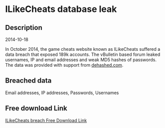 # ILikeCheats database leak

## Description

2014-10-18

In October 2014, the game cheats website known as ILikeCheats suffered a data breach that exposed 189k accounts. The vBulletin based forum leaked usernames, IP and email addresses and weak MD5 hashes of passwords. The data was provided with support from <a href="https://dehashed.com/" target="_blank" rel="noopener">dehashed.com</a>.

## Breached data

Email addresses, IP addresses, Passwords, Usernames

## Free download Link

[ILikeCheats breach Free Download Link](https://link-to.net/1229997/791.6803843524051/dynamic/?r=aHR0cHM6Ly93d3cubWVkaWFmaXJlLmNvbS92aWV3L0pVUXkxRW81V1BidnRQUi9pbGlrZWNoZWF0cy5uZXQvZmlsZQ==)